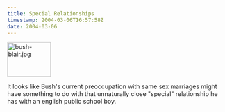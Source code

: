 ```yaml
---
title: Special Relationships
timestamp: 2004-03-06T16:57:58Z
date: 2004-03-06
---
```


<img alt="bush-blair.jpg" src="http://blog.whatfettle.com/archives/bush-blair.jpg" width="100" height="80" border="0" />

It looks like Bush's current preoccupation with same sex marriages might have something to do with that unnaturally close "special" relationship he has with an english public school boy.